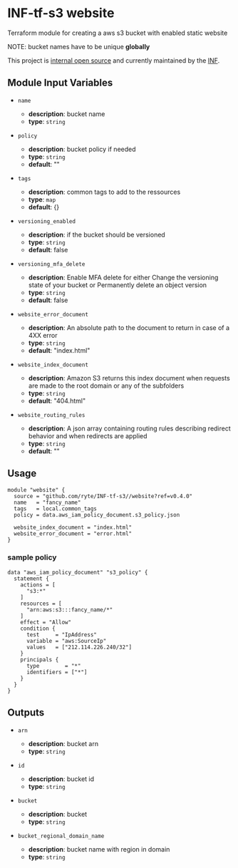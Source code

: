 # INF-tf-s3 website

Terraform module for creating a aws s3 bucket with enabled static website

NOTE: bucket names have to be unique __globally__

This project is [internal open source](https://en.wikipedia.org/wiki/Inner_source)
and currently maintained by the [INF](https://github.com/orgs/ryte/teams/inf).

## Module Input Variables

- `name`
    - __description__: bucket name
    - __type__: `string`

- `policy`
    - __description__: bucket policy if needed
    - __type__: `string`
    - __default__: ""

- `tags`
    - __description__: common tags to add to the ressources
    - __type__: `map`
    - __default__: {}

- `versioning_enabled`
    - __description__: if the bucket should be versioned
    - __type__: `string`
    - __default__: false

- `versioning_mfa_delete`
    - __description__: Enable MFA delete for either Change the versioning state of your bucket or Permanently delete an object version
    - __type__: `string`
    - __default__: false

- `website_error_document`
    - __description__: An absolute path to the document to return in case of a 4XX error
    - __type__: `string`
    - __default__: "index.html"

- `website_index_document`
    - __description__: Amazon S3 returns this index document when requests are made to the root domain or any of the subfolders
    - __type__: `string`
    - __default__: "404.html"

- `website_routing_rules`
    - __description__: A json array containing routing rules describing redirect behavior and when redirects are applied
    - __type__: `string`
    - __default__: ""


## Usage

```hcl
module "website" {
  source = "github.com/ryte/INF-tf-s3//website?ref=v0.4.0"
  name   = "fancy_name"
  tags   = local.common_tags
  policy = data.aws_iam_policy_document.s3_policy.json

  website_index_document = "index.html"
  website_error_document = "error.html"
}
```


### sample policy

```hcl
data "aws_iam_policy_document" "s3_policy" {
  statement {
    actions = [
      "s3:*"
    ]
    resources = [
      "arn:aws:s3:::fancy_name/*"
    ]
    effect = "Allow"
    condition {
      test     = "IpAddress"
      variable = "aws:SourceIp"
      values   = ["212.114.226.240/32"]
    }
    principals {
      type        = "*"
      identifiers = ["*"]
    }
  }
}
```


## Outputs

- `arn`
    - __description__: bucket arn
    - __type__: `string`

- `id`
    - __description__: bucket id
    - __type__: `string`

- `bucket`
    - __description__: bucket
    - __type__: `string`

- `bucket_regional_domain_name`
    - __description__: bucket name with region in domain
    - __type__: `string`
